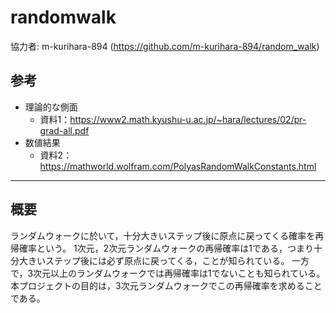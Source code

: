 # randomwalk
協力者: m-kurihara-894 (https://github.com/m-kurihara-894/random_walk)

## 参考
- 理論的な側面
    - 資料1：https://www2.math.kyushu-u.ac.jp/~hara/lectures/02/pr-grad-all.pdf
- 数値結果
    - 資料2：https://mathworld.wolfram.com/PolyasRandomWalkConstants.html

---

## 概要
ランダムウォークに於いて，十分大きいステップ後に原点に戻ってくる確率を再帰確率という。
1次元，2次元ランダムウォークの再帰確率は1である，つまり十分大きいステップ後には必ず原点に戻ってくる，ことが知られている。
一方で，3次元以上のランダムウォークでは再帰確率は1でないことも知られている。
本プロジェクトの目的は，3次元ランダムウォークでこの再帰確率を求めることである。